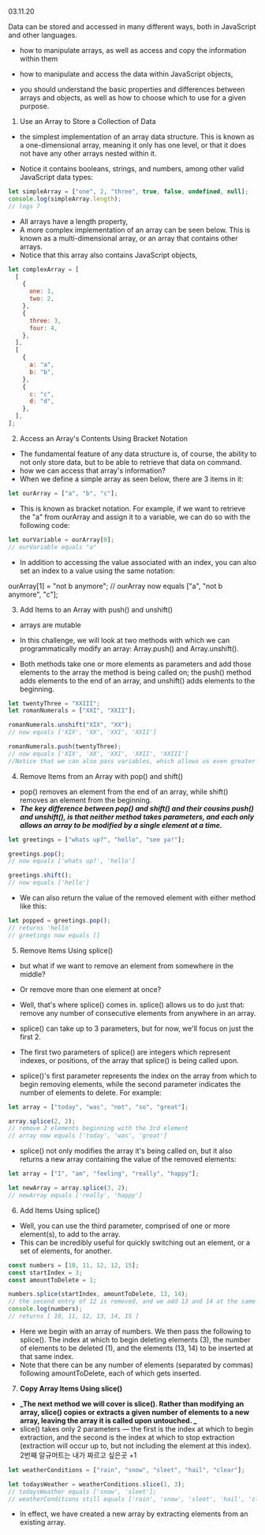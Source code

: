 03.11.20

Data can be stored and accessed in many different ways, both in JavaScript and other languages.

- how to manipulate arrays, as well as access and copy the information within them
- how to manipulate and access the data within JavaScript objects,

- you should understand the basic properties and differences between arrays and objects, as well as how to choose which to use for a given purpose.

1. Use an Array to Store a Collection of Data

- the simplest implementation of an array data structure. This is known as a one-dimensional array, meaning it only has one level, or that it does not have any other arrays nested within it.

- Notice it contains booleans, strings, and numbers, among other valid JavaScript data types:

```js
let simpleArray = ["one", 2, "three", true, false, undefined, null];
console.log(simpleArray.length);
// logs 7
```

- All arrays have a length property,
- A more complex implementation of an array can be seen below. This is known as a multi-dimensional array, or an array that contains other arrays.
- Notice that this array also contains JavaScript objects,

```js
let complexArray = [
  [
    {
      one: 1,
      two: 2,
    },
    {
      three: 3,
      four: 4,
    },
  ],
  [
    {
      a: "a",
      b: "b",
    },
    {
      c: "c",
      d: "d",
    },
  ],
];
```

2. Access an Array's Contents Using Bracket Notation

- The fundamental feature of any data structure is, of course, the ability to not only store data, but to be able to retrieve that data on command.
- how we can access that array's information?
- When we define a simple array as seen below, there are 3 items in it:

```js
let ourArray = ["a", "b", "c"];
```

- This is known as bracket notation. For example, if we want to retrieve the "a" from ourArray and assign it to a variable, we can do so with the following code:

```js
let ourVariable = ourArray[0];
// ourVariable equals "a"
```

- In addition to accessing the value associated with an index, you can also set an index to a value using the same notation:

ourArray[1] = "not b anymore";
// ourArray now equals ["a", "not b anymore", "c"];

3. Add Items to an Array with push() and unshift()

- arrays are mutable
- In this challenge, we will look at two methods with which we can programmatically modify an array: Array.push() and Array.unshift().

- Both methods take one or more elements as parameters and add those elements to the array the method is being called on; the push() method adds elements to the end of an array, and unshift() adds elements to the beginning.

```js
let twentyThree = "XXIII";
let romanNumerals = ["XXI", "XXII"];

romanNumerals.unshift("XIX", "XX");
// now equals ['XIX', 'XX', 'XXI', 'XXII']

romanNumerals.push(twentyThree);
// now equals ['XIX', 'XX', 'XXI', 'XXII', 'XXIII']
//Notice that we can also pass variables, which allows us even greater flexibility in dynamically modifying our array's data
```

4. Remove Items from an Array with pop() and shift()

- pop() removes an element from the end of an array, while shift() removes an element from the beginning.
- **_The key difference between pop() and shift() and their cousins push() and unshift(), is that neither method takes parameters, and each only allows an array to be modified by a single element at a time._**

```js
let greetings = ["whats up?", "hello", "see ya!"];

greetings.pop();
// now equals ['whats up?', 'hello']

greetings.shift();
// now equals ['hello']
```

- We can also return the value of the removed element with either method like this:

```js
let popped = greetings.pop();
// returns 'hello'
// greetings now equals []
```

5. Remove Items Using splice()

- but what if we want to remove an element from somewhere in the middle?
- Or remove more than one element at once?
- Well, that's where splice() comes in. splice() allows us to do just that: remove any number of consecutive elements from anywhere in an array.
- splice() can take up to 3 parameters, but for now, we'll focus on just the first 2.

- The first two parameters of splice() are integers which represent indexes, or positions, of the array that splice() is being called upon.
- splice()'s first parameter represents the index on the array from which to begin removing elements, while the second parameter indicates the number of elements to delete. For example:

```js
let array = ["today", "was", "not", "so", "great"];

array.splice(2, 2);
// remove 2 elements beginning with the 3rd element
// array now equals ['today', 'was', 'great']
```

- splice() not only modifies the array it's being called on, but it also returns a new array containing the value of the removed elements:

```js
let array = ["I", "am", "feeling", "really", "happy"];

let newArray = array.splice(3, 2);
// newArray equals ['really', 'happy']
```

6. Add Items Using splice()

- Well, you can use the third parameter, comprised of one or more element(s), to add to the array.
- This can be incredibly useful for quickly switching out an element, or a set of elements, for another.

```js
const numbers = [10, 11, 12, 12, 15];
const startIndex = 3;
const amountToDelete = 1;

numbers.splice(startIndex, amountToDelete, 13, 14);
// the second entry of 12 is removed, and we add 13 and 14 at the same index
console.log(numbers);
// returns [ 10, 11, 12, 13, 14, 15 ]
```

- Here we begin with an array of numbers. We then pass the following to splice(). The index at which to begin deleting elements (3), the number of elements to be deleted (1), and the elements (13, 14) to be inserted at that same index.
- Note that there can be any number of elements (separated by commas) following amountToDelete, each of which gets inserted.

7. **Copy Array Items Using slice()**

- **_The next method we will cover is slice(). Rather than modifying an array, slice() copies or extracts a given number of elements to a new array, leaving the array it is called upon untouched. _**
- slice() takes only 2 parameters — the first is the index at which to begin extraction, and the second is the index at which to stop extraction (extraction will occur up to, but not including the element at this index). 2번째 알규머트는 내가 짜르고 싶은곳 +1

```js
let weatherConditions = ["rain", "snow", "sleet", "hail", "clear"];

let todaysWeather = weatherConditions.slice(1, 3);
// todaysWeather equals ['snow', 'sleet'];
// weatherConditions still equals ['rain', 'snow', 'sleet', 'hail', 'clear']
```

- In effect, we have created a new array by extracting elements from an existing array.
